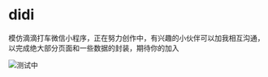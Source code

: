 # didi
模仿滴滴打车微信小程序，正在努力创作中，有兴趣的小伙伴可以加我相互沟通，以完成绝大部分页面和一些数据的封装，期待你的加入


![测试中](https://github.com/WsmDyj/didi/blob/master/images/GIF3.gif)
